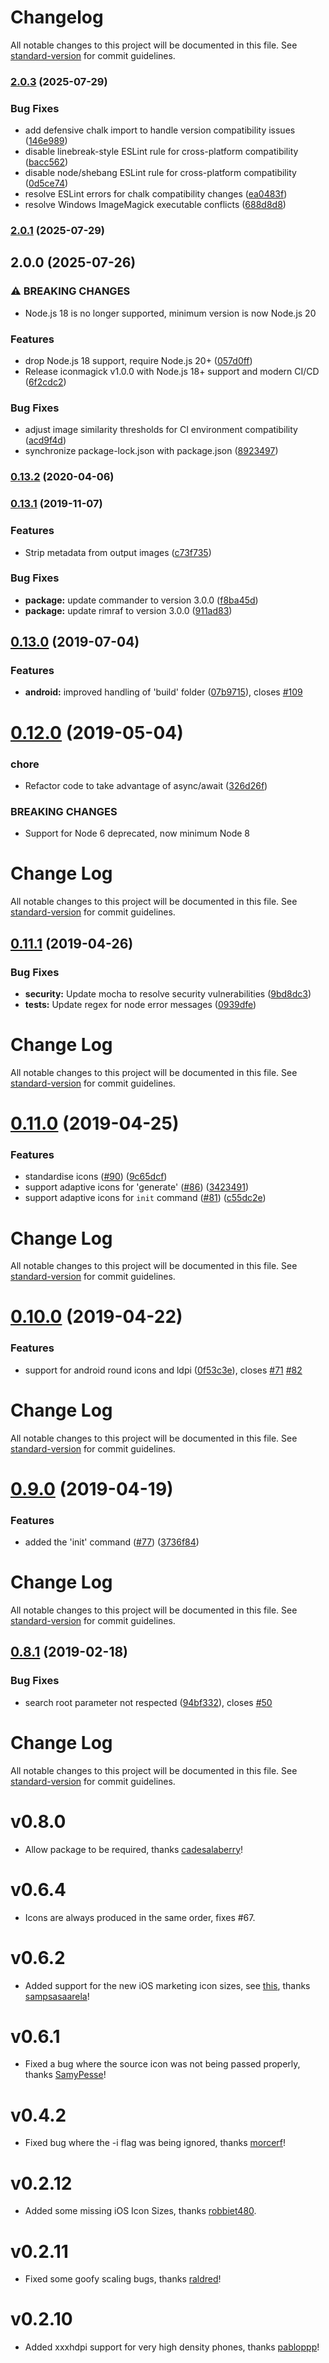 # Changelog

All notable changes to this project will be documented in this file. See [standard-version](https://github.com/conventional-changelog/standard-version) for commit guidelines.

### [2.0.3](https://github.com/Red-Goose/iconmagick/compare/v2.0.1...v2.0.3) (2025-07-29)


### Bug Fixes

* add defensive chalk import to handle version compatibility issues ([146e989](https://github.com/Red-Goose/iconmagick/commit/146e9898d814f5dfaa26bf70394b77334a9922e5))
* disable linebreak-style ESLint rule for cross-platform compatibility ([bacc562](https://github.com/Red-Goose/iconmagick/commit/bacc5621e6ce3f6d9ad481d712e03f2003b665fe))
* disable node/shebang ESLint rule for cross-platform compatibility ([0d5ce74](https://github.com/Red-Goose/iconmagick/commit/0d5ce74d5143dfd8c55af347cd9d2e0d3a3f86ba))
* resolve ESLint errors for chalk compatibility changes ([ea0483f](https://github.com/Red-Goose/iconmagick/commit/ea0483f8075329519afb5e6eb96ab309fd3ffe10))
* resolve Windows ImageMagick executable conflicts ([688d8d8](https://github.com/Red-Goose/iconmagick/commit/688d8d88efc9880f01ff859cc95af07deb4b2aac))

### [2.0.1](https://github.com/Red-Goose/iconmagick/compare/v2.0.0...v2.0.1) (2025-07-29)

## 2.0.0 (2025-07-26)


### ⚠ BREAKING CHANGES

* Node.js 18 is no longer supported, minimum version is now Node.js 20

### Features

* drop Node.js 18 support, require Node.js 20+ ([057d0ff](https://github.com/Red-Goose/iconmagick/commit/057d0ffdf9eadffad76359907be4a491e0285f2f))
* Release iconmagick v1.0.0 with Node.js 18+ support and modern CI/CD ([6f2cdc2](https://github.com/Red-Goose/iconmagick/commit/6f2cdc26669f18d10edb1cbc9e71fae710236e9e))


### Bug Fixes

* adjust image similarity thresholds for CI environment compatibility ([acd9f4d](https://github.com/Red-Goose/iconmagick/commit/acd9f4d2e097c89c0e899dce2e16fb96c0405449))
* synchronize package-lock.json with package.json ([8923497](https://github.com/Red-Goose/iconmagick/commit/8923497858ecaf8a02a3d9f107e377b279d41ff1))

### [0.13.2](https://github.com/dwmkerr/app-icon/compare/v0.13.1...v0.13.2) (2020-04-06)

### [0.13.1](https://github.com/dwmkerr/app-icon/compare/v0.13.0...v0.13.1) (2019-11-07)


### Features

* Strip metadata from output images ([c73f735](https://github.com/dwmkerr/app-icon/commit/c73f7355fb680dc7959fd78c9944b13c2ee06527))


### Bug Fixes

* **package:** update commander to version 3.0.0 ([f8ba45d](https://github.com/dwmkerr/app-icon/commit/f8ba45dd15d8838674112c1ebf79e682ed309971))
* **package:** update rimraf to version 3.0.0 ([911ad83](https://github.com/dwmkerr/app-icon/commit/911ad8383f886718112c6f649317abcedf4f64be))

## [0.13.0](https://github.com/dwmkerr/app-icon/compare/v0.12.0...v0.13.0) (2019-07-04)


### Features

* **android:** improved handling of 'build' folder ([07b9715](https://github.com/dwmkerr/app-icon/commit/07b9715)), closes [#109](https://github.com/dwmkerr/app-icon/issues/109)



# [0.12.0](https://github.com/dwmkerr/app-icon/compare/v0.11.1...v0.12.0) (2019-05-04)


### chore

* Refactor code to take advantage of async/await ([326d26f](https://github.com/dwmkerr/app-icon/commit/326d26f))


### BREAKING CHANGES

* Support for Node 6 deprecated, now minimum Node 8



# Change Log

All notable changes to this project will be documented in this file. See [standard-version](https://github.com/conventional-changelog/standard-version) for commit guidelines.

## [0.11.1](https://github.com/dwmkerr/app-icon/compare/v0.11.0...v0.11.1) (2019-04-26)


### Bug Fixes

* **security:** Update mocha to resolve security vulnerabilities ([9bd8dc3](https://github.com/dwmkerr/app-icon/commit/9bd8dc3))
* **tests:** Update regex for node error messages ([0939dfe](https://github.com/dwmkerr/app-icon/commit/0939dfe))



# Change Log

All notable changes to this project will be documented in this file. See [standard-version](https://github.com/conventional-changelog/standard-version) for commit guidelines.

# [0.11.0](https://github.com/dwmkerr/app-icon/compare/v0.10.0...v0.11.0) (2019-04-25)


### Features

* standardise icons ([#90](https://github.com/dwmkerr/app-icon/issues/90)) ([9c65dcf](https://github.com/dwmkerr/app-icon/commit/9c65dcf))
* support adaptive icons for 'generate' ([#86](https://github.com/dwmkerr/app-icon/issues/86)) ([3423491](https://github.com/dwmkerr/app-icon/commit/3423491))
* support adaptive icons for `init` command ([#81](https://github.com/dwmkerr/app-icon/issues/81)) ([c55dc2e](https://github.com/dwmkerr/app-icon/commit/c55dc2e))



# Change Log

All notable changes to this project will be documented in this file. See [standard-version](https://github.com/conventional-changelog/standard-version) for commit guidelines.

# [0.10.0](https://github.com/dwmkerr/app-icon/compare/v0.9.0...v0.10.0) (2019-04-22)


### Features

* support for android round icons and ldpi ([0f53c3e](https://github.com/dwmkerr/app-icon/commit/0f53c3e)), closes [#71](https://github.com/dwmkerr/app-icon/issues/71) [#82](https://github.com/dwmkerr/app-icon/issues/82)



# Change Log

All notable changes to this project will be documented in this file. See [standard-version](https://github.com/conventional-changelog/standard-version) for commit guidelines.

# [0.9.0](https://github.com/dwmkerr/app-icon/compare/v0.8.1...v0.9.0) (2019-04-19)


### Features

* added the 'init' command ([#77](https://github.com/dwmkerr/app-icon/issues/77)) ([3736f84](https://github.com/dwmkerr/app-icon/commit/3736f84))



# Change Log

All notable changes to this project will be documented in this file. See [standard-version](https://github.com/conventional-changelog/standard-version) for commit guidelines.

## [0.8.1](https://github.com/dwmkerr/app-icon/compare/v0.8.0...v0.8.1) (2019-02-18)


### Bug Fixes

* search root parameter not respected ([94bf332](https://github.com/dwmkerr/app-icon/commit/94bf332)), closes [#50](https://github.com/dwmkerr/app-icon/issues/50)



# Change Log

All notable changes to this project will be documented in this file. See [standard-version](https://github.com/conventional-changelog/standard-version) for commit guidelines.

# v0.8.0

- Allow package to be required, thanks [cadesalaberry](https://github.com/cadesalaberry)!

# v0.6.4

- Icons are always produced in the same order, fixes #67.

# v0.6.2

- Added support for the new iOS marketing icon sizes, see [this](https://stackoverflow.com/a/44691659), thanks [sampsasaarela](https://github.com/sampsasaarela)!
# v0.6.1

- Fixed a bug where the source icon was not being passed properly, thanks [SamyPesse](https://github.com/SamyPesse)!

# v0.4.2

- Fixed bug where the -i flag was being ignored, thanks [morcerf](https://github.com/morcerf)!

# v0.2.12

- Added some missing iOS Icon Sizes, thanks [robbiet480](https://github.com/robbiet480).

# v0.2.11

- Fixed some goofy scaling bugs, thanks [raldred](https://github.com/raldred)!

# v0.2.10

- Added xxxhdpi support for very high density phones, thanks [pabloppp](https://github.com/pabloppp)!

